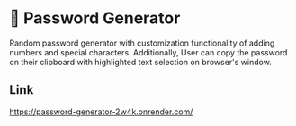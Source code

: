 # 🔐 Password Generator

Random password generator with customization functionality of adding numbers and special characters. Additionally, User can copy the password on their clipboard with highlighted text selection on browser's window.

## Link

https://password-generator-2w4k.onrender.com/
